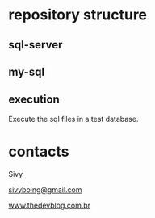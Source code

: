 # repository structure

## sql-server

## my-sql

## execution
Execute the sql files in a test database.


# contacts
Sivy

sivyboing@gmail.com

www.thedevblog.com.br